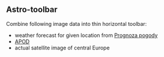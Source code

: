 ## Astro-toolbar

Combine following image data into thin horizontal toolbar:

* weather forecast for given location from [Prognoza pogody](www.meteo.pl)
* [APOD](https://apod.nasa.gov/apod/astropix.html) 
* actual satellite image of central Europe

